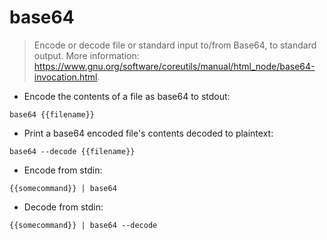 # base64

> Encode or decode file or standard input to/from Base64, to standard output.
> More information: <https://www.gnu.org/software/coreutils/manual/html_node/base64-invocation.html>.

- Encode the contents of a file as base64 to stdout:

`base64 {{filename}}`

- Print a base64 encoded file's contents decoded to plaintext:

`base64 --decode {{filename}}`

- Encode from stdin:

`{{somecommand}} | base64`

- Decode from stdin:

`{{somecommand}} | base64 --decode`
